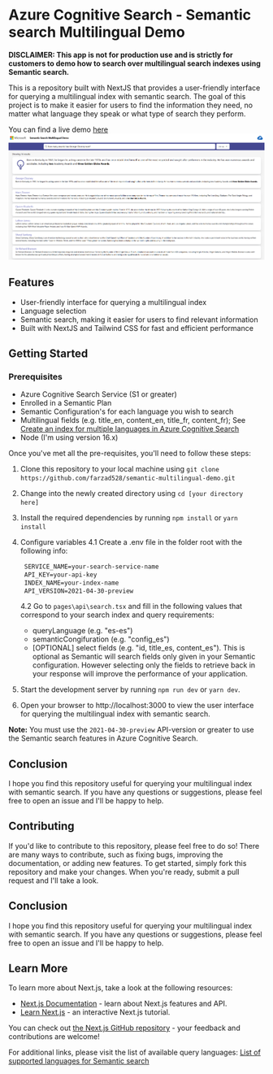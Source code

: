 # Azure Cognitive Search - Semantic search Multilingual Demo

**DISCLAIMER: This app is not for production use and is strictly for customers to demo how to search over multilingual search indexes using Semantic search.**

This is a repository built with NextJS that provides a user-friendly interface for querying a multilingual index with semantic search. The goal of this project is to make it easier for users to find the information they need, no matter what language they speak or what type of search they perform.

You can find a live demo [here](https://semantic-multilingual-demo.vercel.app/)
![Screenshot](public\screenshot.png "Screenshots")

## Features

- User-friendly interface for querying a multilingual index
- Language selection
- Semantic search, making it easier for users to find relevant information
- Built with NextJS and Tailwind CSS for fast and efficient performance

## Getting Started

### Prerequisites

- Azure Cognitive Search Service (S1 or greater)
- Enrolled in a Semantic Plan
- Semantic Configuration's for each language you wish to search
- Multilingual fields (e.g. title_en, content_en, title_fr, content_fr); See [Create an index for multiple languages in Azure Cognitive Search](https://learn.microsoft.com/en-us/azure/search/search-language-support)
- Node (I'm using version 16.x)

Once you've met all the pre-requisites, you'll need to follow these steps:

1. Clone this repository to your local machine using `git clone https://github.com/farzad528/semantic-multilingual-demo.git`
2. Change into the newly created directory using `cd [your directory here]`
3. Install the required dependencies by running `npm install` or `yarn install`
4. Configure variables
   4.1 Create a .env file in the folder root with the following info:

   ```
    SERVICE_NAME=your-search-service-name
    API_KEY=your-api-key
    INDEX_NAME=your-index-name
    API_VERSION=2021-04-30-preview
   ```

   4.2 Go to `pages\api\search.tsx` and fill in the following values that correspond to your search index and query requirements:

   - queryLanguage (e.g. "es-es")
   - semanticCongifuration (e.g. "config_es")
   - [OPTIONAL] select fields (e.g. "id, title_es, content_es"). This is optional as Semantic will search fields only given in your Semantic configuration. However selecting only the fields to retrieve back in your response will improve the performance of your application.

5. Start the development server by running `npm run dev` or `yarn dev`.
6. Open your browser to http://localhost:3000 to view the user interface for querying the multilingual index with semantic search.

**Note:** You must use the `2021-04-30-preview` API-version or greater to use the Semantic search features in Azure Cognitive Search.

## Conclusion

I hope you find this repository useful for querying your multilingual index with semantic search. If you have any questions or suggestions, please feel free to open an issue and I'll be happy to help.

## Contributing

If you'd like to contribute to this repository, please feel free to do so! There are many ways to contribute, such as fixing bugs, improving the documentation, or adding new features. To get started, simply fork this repository and make your changes. When you're ready, submit a pull request and I'll take a look.

## Conclusion

I hope you find this repository useful for querying your multilingual index with semantic search. If you have any questions or suggestions, please feel free to open an issue and I'll be happy to help.

## Learn More

To learn more about Next.js, take a look at the following resources:

- [Next.js Documentation](https://nextjs.org/docs) - learn about Next.js features and API.
- [Learn Next.js](https://nextjs.org/learn) - an interactive Next.js tutorial.

You can check out [the Next.js GitHub repository](https://github.com/vercel/next.js/) - your feedback and contributions are welcome!

For additional links, please visit the list of available query languages: [List of supported languages for Semantic search](https://learn.microsoft.com/en-us/rest/api/searchservice/preview-api/search-documents#querylanguage)
